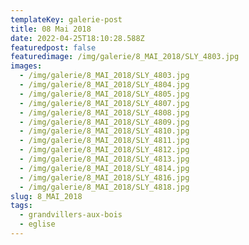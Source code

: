 ```yaml
---
templateKey: galerie-post
title: 08 Mai 2018
date: 2022-04-25T18:10:28.588Z
featuredpost: false
featuredimage: /img/galerie/8_MAI_2018/SLY_4803.jpg
images:
  - /img/galerie/8_MAI_2018/SLY_4803.jpg
  - /img/galerie/8_MAI_2018/SLY_4804.jpg
  - /img/galerie/8_MAI_2018/SLY_4805.jpg
  - /img/galerie/8_MAI_2018/SLY_4807.jpg
  - /img/galerie/8_MAI_2018/SLY_4808.jpg
  - /img/galerie/8_MAI_2018/SLY_4809.jpg
  - /img/galerie/8_MAI_2018/SLY_4810.jpg
  - /img/galerie/8_MAI_2018/SLY_4811.jpg
  - /img/galerie/8_MAI_2018/SLY_4812.jpg
  - /img/galerie/8_MAI_2018/SLY_4813.jpg
  - /img/galerie/8_MAI_2018/SLY_4814.jpg
  - /img/galerie/8_MAI_2018/SLY_4816.jpg
  - /img/galerie/8_MAI_2018/SLY_4818.jpg
slug: 8_MAI_2018
tags:
  - grandvillers-aux-bois
  - eglise
---
```

